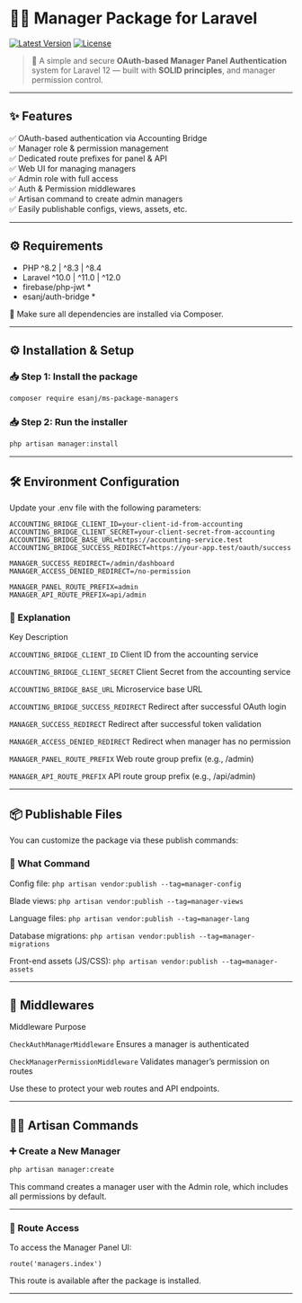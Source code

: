 # 🧑‍💼 Manager Package for Laravel

[![Latest Version](https://img.shields.io/packagist/v/esanj/ms-package-managers.svg?style=flat-square)](https://packagist.org/packages/esanj/ms-package-managers)
[![License](https://img.shields.io/packagist/l/esanj/ms-package-managers.svg?style=flat-square)](LICENSE)

> 🔐 A simple and secure **OAuth-based Manager Panel Authentication** system for Laravel 12 — built with **SOLID principles**, and manager permission control.

---

## ✨ Features

✅ OAuth-based authentication via Accounting Bridge  
✅ Manager role & permission management  
✅ Dedicated route prefixes for panel & API  
✅ Web UI for managing managers  
✅ Admin role with full access   
✅ Auth & Permission middlewares  
✅ Artisan command to create admin managers  
✅ Easily publishable configs, views, assets, etc.

---

## ⚙️ Requirements

* PHP	^8.2 | ^8.3 | ^8.4
* Laravel	^10.0 | ^11.0 | ^12.0
* firebase/php-jwt	*
* esanj/auth-bridge	*

🛑 Make sure all dependencies are installed via Composer.

---

## ⚙️ Installation & Setup

### 📥 Step 1: Install the package

```bash
composer require esanj/ms-package-managers
```

### 📥 Step 2: Run the installer
```bash
php artisan manager:install
```
---

## 🛠️ Environment Configuration

Update your .env file with the following parameters:

```env
ACCOUNTING_BRIDGE_CLIENT_ID=your-client-id-from-accounting
ACCOUNTING_BRIDGE_CLIENT_SECRET=your-client-secret-from-accounting
ACCOUNTING_BRIDGE_BASE_URL=https://accounting-service.test
ACCOUNTING_BRIDGE_SUCCESS_REDIRECT=https://your-app.test/oauth/success

MANAGER_SUCCESS_REDIRECT=/admin/dashboard
MANAGER_ACCESS_DENIED_REDIRECT=/no-permission

MANAGER_PANEL_ROUTE_PREFIX=admin
MANAGER_API_ROUTE_PREFIX=api/admin
```

### 🔑 Explanation

Key	Description

```ACCOUNTING_BRIDGE_CLIENT_ID```	Client ID from the accounting service

```ACCOUNTING_BRIDGE_CLIENT_SECRET```	Client Secret from the accounting service

```ACCOUNTING_BRIDGE_BASE_URL```	Microservice base URL

```ACCOUNTING_BRIDGE_SUCCESS_REDIRECT```	Redirect after successful OAuth login

```MANAGER_SUCCESS_REDIRECT```	Redirect after successful token validation

```MANAGER_ACCESS_DENIED_REDIRECT```	Redirect when manager has no permission

```MANAGER_PANEL_ROUTE_PREFIX```	Web route group prefix (e.g., /admin)

```MANAGER_API_ROUTE_PREFIX```	API route group prefix (e.g., /api/admin)

---

## 📦 Publishable Files
You can customize the package via these publish commands:

### 🔧 What Command
Config file:	```php artisan vendor:publish --tag=manager-config```

Blade views:	```php artisan vendor:publish --tag=manager-views```

Language files:	```php artisan vendor:publish --tag=manager-lang```

Database migrations:	```php artisan vendor:publish --tag=manager-migrations```

Front-end assets (JS/CSS):	```php artisan vendor:publish --tag=manager-assets```

---

## 🔐 Middlewares
Middleware Purpose

```CheckAuthManagerMiddleware```	Ensures a manager is authenticated

```CheckManagerPermissionMiddleware```	Validates manager’s permission on routes

Use these to protect your web routes and API endpoints.

---

## 🧑‍💻 Artisan Commands

### ➕ Create a New Manager

```bash
php artisan manager:create
```

This command creates a manager user with the Admin role, which includes all permissions by default.

---

### 🚪 Route Access
To access the Manager Panel UI:

`route('managers.index')`

This route is available after the package is installed.

---
